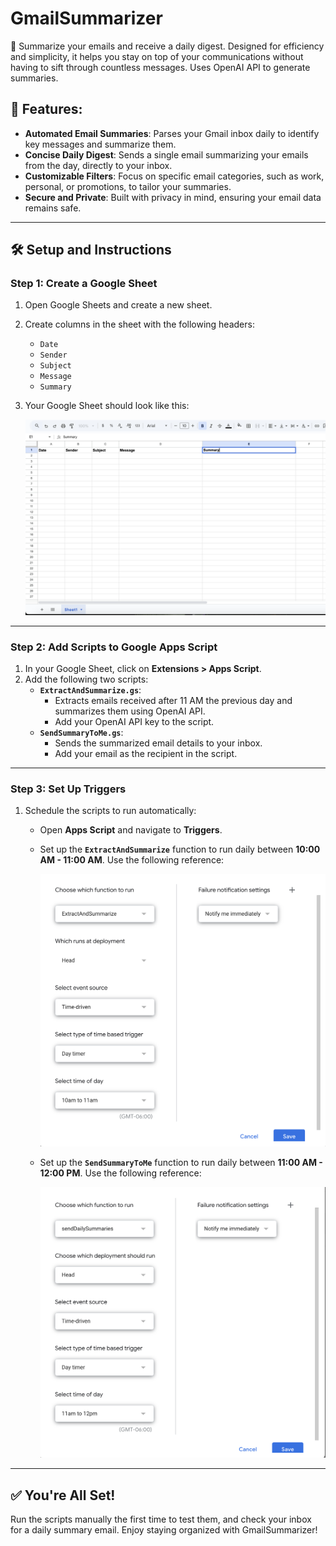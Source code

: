# GmailSummarizer

🌟 Summarize your emails and receive a daily digest. Designed for efficiency and simplicity, it helps you stay on top of your communications without having to sift through countless messages. Uses OpenAI API to generate summaries.

## 🚀 Features:
- **Automated Email Summaries**: Parses your Gmail inbox daily to identify key messages and summarize them.
- **Concise Daily Digest**: Sends a single email summarizing your emails from the day, directly to your inbox.
- **Customizable Filters**: Focus on specific email categories, such as work, personal, or promotions, to tailor your summaries.
- **Secure and Private**: Built with privacy in mind, ensuring your email data remains safe.

---

## 🛠️ Setup and Instructions

### **Step 1: Create a Google Sheet**
1. Open Google Sheets and create a new sheet.
2. Create columns in the sheet with the following headers:
   - `Date`
   - `Sender`
   - `Subject`
   - `Message`
   - `Summary`
3. Your Google Sheet should look like this:

   ![Google Sheet Example](images/sheetScreenshot.png)

---

### **Step 2: Add Scripts to Google Apps Script**
1. In your Google Sheet, click on **Extensions > Apps Script**.
2. Add the following two scripts:
   - **`ExtractAndSummarize.gs`**:
     - Extracts emails received after 11 AM the previous day and summarizes them using OpenAI API.
     - Add your OpenAI API key to the script.
   - **`SendSummaryToMe.gs`**:
     - Sends the summarized email details to your inbox.
     - Add your email as the recipient in the script.

---

### **Step 3: Set Up Triggers**
1. Schedule the scripts to run automatically:
   - Open **Apps Script** and navigate to **Triggers**.
   - Set up the **`ExtractAndSummarize`** function to run daily between **10:00 AM - 11:00 AM**. Use the following reference:

     ![Extract Trigger Setup](images/ExtractTrigger.png)

   - Set up the **`SendSummaryToMe`** function to run daily between **11:00 AM - 12:00 PM**. Use the following reference:

     ![Send Summary Trigger Setup](images/SendSummaryTrigger.png)

---

## ✅ You're All Set!
Run the scripts manually the first time to test them, and check your inbox for a daily summary email. Enjoy staying organized with GmailSummarizer!
